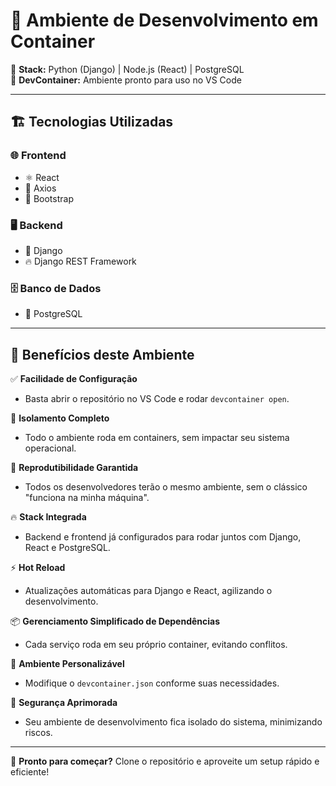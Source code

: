 # 🚀 Ambiente de Desenvolvimento em Container  

🔹 **Stack:** Python (Django) | Node.js (React) | PostgreSQL  
🔹 **DevContainer:** Ambiente pronto para uso no VS Code  

---

## 🏗️ Tecnologias Utilizadas  

### 🌐 **Frontend**  
- ⚛️ React  
- 🔗 Axios  
- 🎨 Bootstrap  

### 🖥️ **Backend**  
- 🐍 Django  
- 🔥 Django REST Framework  

### 🗄️ **Banco de Dados**  
- 🐘 PostgreSQL  

---

## 🎯 Benefícios deste Ambiente  

✅ **Facilidade de Configuração**  
   - Basta abrir o repositório no VS Code e rodar `devcontainer open`.  

🐳 **Isolamento Completo**  
   - Todo o ambiente roda em containers, sem impactar seu sistema operacional.  

🔁 **Reprodutibilidade Garantida**  
   - Todos os desenvolvedores terão o mesmo ambiente, sem o clássico "funciona na minha máquina".  

🔥 **Stack Integrada**  
   - Backend e frontend já configurados para rodar juntos com Django, React e PostgreSQL.  

⚡ **Hot Reload**  
   - Atualizações automáticas para Django e React, agilizando o desenvolvimento.  

📦 **Gerenciamento Simplificado de Dependências**  
   - Cada serviço roda em seu próprio container, evitando conflitos.  

🔧 **Ambiente Personalizável**  
   - Modifique o `devcontainer.json` conforme suas necessidades.  

🔐 **Segurança Aprimorada**  
   - Seu ambiente de desenvolvimento fica isolado do sistema, minimizando riscos.  

---

🚀 **Pronto para começar?** Clone o repositório e aproveite um setup rápido e eficiente!  
